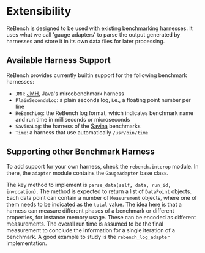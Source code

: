 # Extensibility

ReBench is designed to be used with existing benchmarking harnesses.
It uses what we call 'gauge adapters' to parse the output generated by harnesses
and store it in its own data files for later processing.

## Available Harness Support

ReBench provides currently builtin support for the following benchmark harnesses:

- `JMH`: [JMH](http://openjdk.java.net/projects/code-tools/jmh/), Java's mircobenchmark harness
- `PlainSecondsLog`: a plain seconds log, i.e., a floating point number per line
- `ReBenchLog`: the ReBench log format, which indicates benchmark name and run time in milliseconds or microseconds
- `SavinaLog`: the harness of the [Savina](https://github.com/shamsimam/savina) benchmarks
- `Time`: a harness that use automatically `/usr/bin/time`

## Supporting other Benchmark Harness

To add support for your own harness, check the `rebench.interop` module.
In there, the `adapter` module contains the `GaugeAdapter` base class.

The key method to implement is `parse_data(self, data, run_id, invocation)`.
The method is expected to return a list of `DataPoint` objects.
Each data point can contain a number of `Measurement` objects, where one of
them needs to be indicated as the `total` value.
The idea here is that a harness can measure different phases of a benchmark
or different properties, for instance memory usage.
These can be encoded as different measurements. The overall run time is
assumed to be the final measurement to conclude the information for a single
iteration of a benchmark.
A good example to study is the `rebench_log_adapter` implementation.
